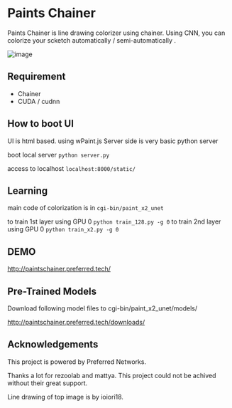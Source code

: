# Paints Chainer
Paints Chainer is line drawing colorizer using chainer.
Using CNN, you can colorize your scketch automatically / semi-automatically .

![image](https://github.com/taizan/PaintsChainer/blob/open/sample.png)

## Requirement
- Chainer
- CUDA / cudnn

## How to boot UI
UI is html based. using wPaint.js
Server side is very basic python server

boot local server
`python server.py`

access to localhost
`localhost:8000/static/`


## Learning
main code of colorization is in `cgi-bin/paint_x2_unet`

to train 1st layer using GPU 0 `python train_128.py -g 0`
to train 2nd layer using GPU 0 `python train_x2.py -g 0`

## DEMO
http://paintschainer.preferred.tech/

## Pre-Trained Models
Download following model files to  cgi-bin/paint_x2_unet/models/

http://paintschainer.preferred.tech/downloads/

## Acknowledgements
This project is powered by Preferred Networks.

Thanks a lot for rezoolab and mattya. This project could not be achived without their great support.

Line drawing of top image is by ioiori18.
